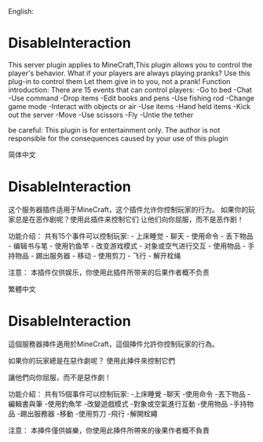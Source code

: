 English:
# DisableInteraction
This server plugin applies to MineCraft,This plugin allows you to control the player's behavior.
What if your players are always playing pranks? Use this plug-in to control them
Let them give in to you, not a prank!
Function introduction:
  There are 15 events that can control players:
    -Go to bed
    -Chat
    -Use command
    -Drop items
    -Edit books and pens
    -Use fishing rod
    -Change game mode
    -Interact with objects or air
    -Use items
    -Hand held items
    -Kick out the server
    -Move
    -Use scissors
    -Fly
    -Untie the tether

be careful:
	This plugin is for entertainment only. The author is not responsible for the consequences caused by your use of this plugin

简体中文
# DisableInteraction
这个服务器插件适用于MineCraft，这个插件允许你控制玩家的行为。
如果你的玩家总是在恶作剧呢？使用此插件来控制它们
让他们向你屈服，而不是恶作剧！

功能介绍：
  共有15个事件可以控制玩家:
    - 上床睡觉
    - 聊天
    - 使用命令
    - 丢下物品
    - 编辑书与笔
    - 使用钓鱼竿
    - 改变游戏模式
    - 对象或空气进行交互
    - 使用物品
    - 手持物品
    - 踢出服务器
    - 移动
    - 使用剪刀
    - 飞行
    - 解开栓绳

注意：
  本插件仅供娱乐，你使用此插件所带来的后果作者概不负责

繁體中文

# DisableInteraction

這個服務器挿件適用於MineCraft，這個挿件允許你控制玩家的行為。

如果你的玩家總是在惡作劇呢？ 使用此挿件來控制它們

讓他們向你屈服，而不是惡作劇！



功能介紹：
  共有15個事件可以控制玩家:
    -上床睡覺
    -聊天
    -使用命令
    -丟下物品
    -編輯書與筆
    -使用釣魚竿
    -改變遊戲模式
    -對象或空氣進行互動
    -使用物品
    -手持物品
    -踢出服務器
    -移動
    -使用剪刀
    -飛行
    -解開栓繩

注意：
  本挿件僅供娛樂，你使用此挿件所帶來的後果作者概不負責
